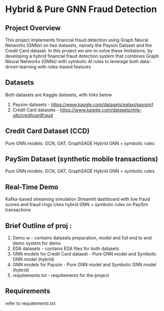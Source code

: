 # Hybrid & Pure GNN Fraud Detection

## Project Overview
This project implements financial fraud detection using Graph Neural Networks (GNNs) on two datasets, namely the Paysim Dataset and the Credit Card dataset. In this project we aim to solve these limitations, by developing a hybrid financial fraud detection system that combines Graph Neural Networks (GNNs) with symbolic AI rules to leverage both data-driven learning with  rules-based features

## Datasets

Both datasets are Kaggle datasets, with links below
1. Paysim datasets - https://www.kaggle.com/datasets/ealaxi/paysim1
2. Credit Card datasets - https://www.kaggle.com/datasets/mlg-ulb/creditcardfraud

## Credit Card Dataset (CCD)
Pure GNN models: GCN, GAT, GraphSAGE
Hybrid GNN + symbolic rules


## PaySim Dataset (synthetic mobile transactions)
Pure GNN models: GCN, GAT, GraphSAGE
Hybrid GNN + symbolic rules


## Real-Time Demo

Kafka-based streaming simulation
Streamlit dashboard with live fraud scores and fraud rings
Uses hybrid GNN + symbolic rules on PaySim transactions




## Brief Outline of proj :

1. Demo w - contains datasets preparation, model and full end to end demo system for demo
2. EDA datasets - contains EDA files for both datasets
3. GNN models for Credit Card dataset - Pure GNN model and Symbolic GNN model (hybrid)
4. GNN models for Paysim - Pure GNN model and Symbolic GNN model (hybrid)
5. requitements.txt - requitements for the project


## Requirements
refer to requitements.txt
